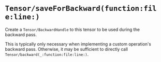 # ``Tensor/saveForBackward(function:file:line:)``

Create a ``Tensor/BackwardHandle`` to this tensor to be used during the backward pass.

This is typically only necessary when implementing a custom operation's backward pass. Otherwise, it may be sufficient to directly call ``Tensor/backward(_:function:file:line:)``.
